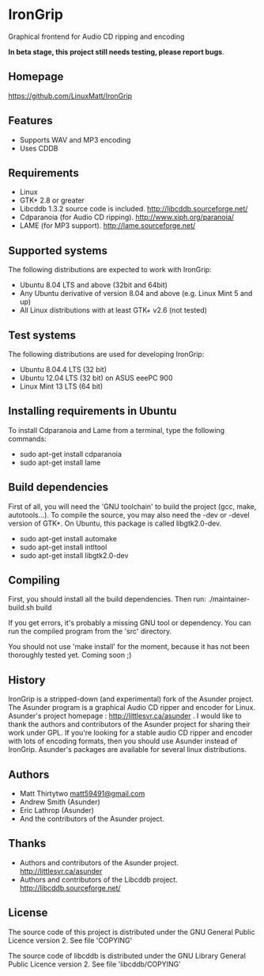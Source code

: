 IronGrip
========
Graphical frontend for Audio CD ripping and encoding

**In beta stage, this project still needs testing, please report bugs**.

Homepage
--------
https://github.com/LinuxMatt/IronGrip

Features
--------
- Supports WAV and MP3 encoding
- Uses CDDB

Requirements
------------
- Linux
- GTK+ 2.8 or greater
- Libcddb 1.3.2 source code is included.
  http://libcddb.sourceforge.net/
- Cdparanoia (for Audio CD ripping).
  http://www.xiph.org/paranoia/
- LAME (for MP3 support).
  http://lame.sourceforge.net/

Supported systems
-----------------
The following distributions are expected to work with IronGrip:
- Ubuntu 8.04 LTS and above (32bit and 64bit)
- Any Ubuntu derivative of version 8.04 and above (e.g. Linux Mint 5 and up)
- All Linux distributions with at least GTK+ v2.6 (not tested)

Test systems
------------
The following distributions are used for developing IronGrip:
- Ubuntu 8.04.4 LTS (32 bit)
- Ubuntu 12.04 LTS (32 bit) on ASUS eeePC 900
- Linux Mint 13 LTS (64 bit)

Installing requirements in Ubuntu
---------------------------------
To install Cdparanoia and Lame from a terminal, type the following commands:
- sudo apt-get install cdparanoia
- sudo apt-get install lame

Build dependencies
------------------
First of all, you will need the 'GNU toolchain' to build the project (gcc, make, autotools...).
To compile the source, you may also need the -dev or -devel version of GTK+.
On Ubuntu, this package is called libgtk2.0-dev.
- sudo apt-get install automake
- sudo apt-get install intltool
- sudo apt-get install libgtk2.0-dev

Compiling
---------
First, you should install all the build dependencies.
Then run:
./maintainer-build.sh build

If you get errors, it's probably a missing GNU tool or dependency.
You can run the compiled program from the 'src' directory.

You should not use 'make install' for the moment, because it has not been thoroughly tested yet.
Coming soon ;)

History
-------
IronGrip is a stripped-down (and experimental) fork of the Asunder project.
The Asunder program is a graphical Audio CD ripper and encoder for Linux.
Asunder's project homepage : http://littlesvr.ca/asunder .
I would like to thank the authors and contributors of the Asunder project for sharing their work under GPL.
If you're looking for a stable audio CD ripper and encoder with lots of encoding formats, then you should use Asunder instead of IronGrip.
Asunder's packages are available for several linux distributions.

Authors
-------
- Matt Thirtytwo <matt59491@gmail.com>
- Andrew Smith (Asunder)
- Eric Lathrop (Asunder)
- And the contributors of the Asunder project.

Thanks
------
- Authors and contributors of the Asunder project. http://littlesvr.ca/asunder
- Authors and contributors of the Libcddb project. http://libcddb.sourceforge.net/

License
-------
The source code of this project is distributed under the GNU General Public Licence version 2.
See file 'COPYING'

The source code of libcddb is distributed under the GNU Library General Public Licence version 2.
See file 'libcddb/COPYING'

